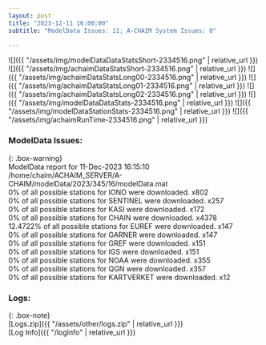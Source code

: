 ```yaml
---
layout: post
title: "2023-12-11 16:00:00"
subtitle: "ModelData Issues: 11; A-CHAIM System Issues: 0"

---
```


![]({{ "/assets/img/modelDataDataStatsShort-2334516.png" | relative_url }})
![]({{ "/assets/img/achaimDataStatsShort-2334516.png" | relative_url }})
![]({{ "/assets/img/achaimDataStatsLong00-2334516.png" | relative_url }})
![]({{ "/assets/img/achaimDataStatsLong01-2334516.png" | relative_url }})
![]({{ "/assets/img/achaimDataStatsLong02-2334516.png" | relative_url }})
![]({{ "/assets/img/modelDataDataStats-2334516.png" | relative_url }})
![]({{ "/assets/img/modelDataStationStats-2334516.png" | relative_url }})
![]({{ "/assets/img/achaimRunTime-2334516.png" | relative_url }})


### ModelData Issues:  
  
{: .box-warning}  
 ModelData report for 11-Dec-2023 16:15:10   
 /home/chaim/ACHAIM_SERVER/A-CHAIM/modelData/2023/345/16/modelData.mat   
 0% of all possible stations for IONO were downloaded. x802   
 0% of all possible stations for SENTINEL were downloaded. x257   
 0% of all possible stations for KASI were downloaded. x172   
 0% of all possible stations for CHAIN were downloaded. x4378   
 12.4722% of all possible stations for EUREF were downloaded. x147   
 0% of all possible stations for GARNER were downloaded. x147   
 0% of all possible stations for GREF were downloaded. x151   
 0% of all possible stations for IGS were downloaded. x151   
 0% of all possible stations for NOAA were downloaded. x355   
 0% of all possible stations for QGN were downloaded. x357   
 0% of all possible stations for KARTVERKET were downloaded. x12   
  


### Logs:  
  
{: .box-note}  
[Logs.zip]({{ "/assets/other/logs.zip" | relative_url }})  
[Log Info]({{ "/logInfo" | relative_url }})  
